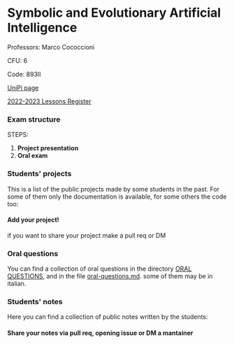 # Symbolic and Evolutionary Artificial Intelligence

Professors: Marco Cococcioni

CFU: 6

Code: 893II

[UniPi page](https://esami.unipi.it/esami2/programma.php?pg=ects&c=52622)

[2022-2023 Lessons Register](https://unimap.unipi.it/registri/dettregistriNEW.php?re=7085346::::&ri=010764)


### Exam structure

STEPS:

1. **Project presentation**
2. **Oral exam**

### Students' projects

This is a list of the public projects made by some students in the past. For some of them only the documentation is available, for some others the code too:

#### **Add your project!** 
if you want to share your project make a pull req or DM


### Oral questions

You can find a collection of oral questions in the directory [ORAL QUESTIONS](oral-questions), and in the file [oral-questions.md](oral-questions.md). some of them may be in italian.


### Students' notes

Here you can find a collection of public notes written by the students:

#### Share your notes via pull req, opening issue or DM a mantainer
